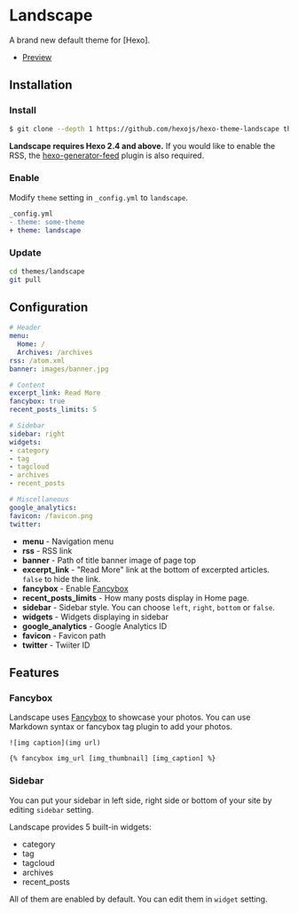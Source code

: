 # Landscape


A brand new default theme for [Hexo].

- [Preview](https://hexojs.github.io/hexo-theme-landscape/)

## Installation

### Install

``` bash
$ git clone --depth 1 https://github.com/hexojs/hexo-theme-landscape themes/landscape
```

**Landscape requires Hexo 2.4 and above.** If you would like to enable the RSS, the [hexo-generator-feed](https://github.com/hexojs/hexo-generator-feed) plugin is also required.

### Enable

Modify `theme` setting in `_config.yml` to `landscape`.

``` diff
_config.yml
- theme: some-theme
+ theme: landscape
```

### Update

``` bash
cd themes/landscape
git pull
```

## Configuration

``` yml
# Header
menu:
  Home: /
  Archives: /archives
rss: /atom.xml
banner: images/banner.jpg

# Content
excerpt_link: Read More
fancybox: true
recent_posts_limits: 5

# Sidebar
sidebar: right
widgets:
- category
- tag
- tagcloud
- archives
- recent_posts

# Miscellaneous
google_analytics:
favicon: /favicon.png
twitter:
```

- **menu** - Navigation menu
- **rss** - RSS link
- **banner** - Path of title banner image of page top
- **excerpt_link** - "Read More" link at the bottom of excerpted articles. `false` to hide the link.
- **fancybox** - Enable [Fancybox]
- **recent_posts_limits** - How many posts display in Home page.
- **sidebar** - Sidebar style. You can choose `left`, `right`, `bottom` or `false`.
- **widgets** - Widgets displaying in sidebar
- **google_analytics** - Google Analytics ID
- **favicon** - Favicon path
- **twitter** - Twiiter ID

## Features

### Fancybox

Landscape uses [Fancybox] to showcase your photos. You can use Markdown syntax or fancybox tag plugin to add your photos.

```
![img caption](img url)

{% fancybox img_url [img_thumbnail] [img_caption] %}
```

### Sidebar

You can put your sidebar in left side, right side or bottom of your site by editing `sidebar` setting.

Landscape provides 5 built-in widgets:

- category
- tag
- tagcloud
- archives
- recent_posts

All of them are enabled by default. You can edit them in `widget` setting.

[Fancybox]: https://github.com/fancyapps/fancyBox
